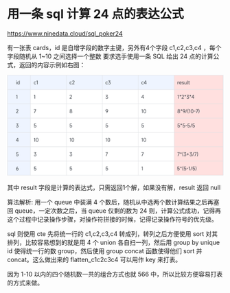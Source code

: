 # 用一条 sql 计算 24 点的表达公式
https://www.ninedata.cloud/sql_poker24

有一张表 cards，id 是自增字段的数字主键，另外有4个字段 c1,c2,c3,c4 ，每个字段随机从 1~10 之间选择一个整数 要求选手使用一条 SQL 给出 24 点的计算公式，返回的内容示例如右图：

![img.png](img.png)

其中 result 字段是计算的表达式，只需返回1个解，如果没有解，result 返回 null

算法解析: 用一个 queue 中装满 4 个数后，随机从中选两个数计算结果之后再塞回 queue，一定次数之后，当 queue 仅剩的数为 24 则，计算公式成功，记得再这个过程中记录操作步骤，对操作符拼接的时候，记得记录操作符号的优先级。

sql 则使用 cte 先将统一行的 c1,c2,c3,c4 转成列，转列之后方便使用 sort 对其排列，比较容易想到的就是用 4 个 union 各自扫一列，然后用 group by unique id 使得统一行的数 group，然后使用 group concat 函数使得他们 sort 并 concat。这么做出来的 flatten_c1c2c3c4 可以用作 key 来打表。

因为 1-10 以内的四个随机数一共的组合方式也就 566 中，所以比较方便容易打表的方式来做。
